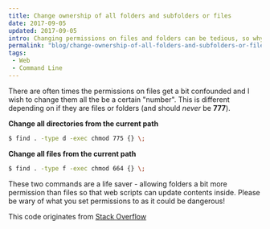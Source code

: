 ```yaml
---
title: Change ownership of all folders and subfolders or files
date: 2017-09-05
updated: 2017-09-05
intro: Changing permissions on files and folders can be tedious, so why not do it in one fell swoop?
permalink: "blog/change-ownership-of-all-folders-and-subfolders-or-files/"
tags:
 - Web
 - Command Line
---
```


There are often times the permissions on files get a bit confounded and I wish to change them all the be a certain "number". This is different depending on if they are files or folders (and should _never_ be **777**).

**Change all directories from the current path**

```bash
$ find . -type d -exec chmod 775 {} \;
```

**Change all files from the current path**

```bash
$ find . -type f -exec chmod 664 {} \;
```

These two commands are a life saver - allowing folders a bit more permission than files so that web scripts can update contents inside. Please be wary of what you set permissions to as it could be dangerous!

This code originates from [Stack Overflow](https://stackoverflow.com/a/11512211/1324321)
